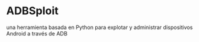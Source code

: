 # ADBSploit
una herramienta basada en Python para explotar y administrar dispositivos Android a través de ADB
